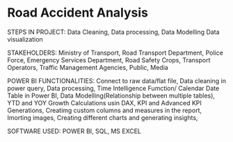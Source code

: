 # Road Accident Analysis
STEPS IN PROJECT:
Data Cleaning, Data processing, Data Modelling
Data visualization

STAKEHOLDERS:
Ministry of Transport,
Road Transport Department,
Police Force,
Emergency Services Department,
Road Safety Crops,
Transport Operators,
Traffic Management Agencies,
Public,
Media

POWER BI FUNCTIONALITIES:
Connect to raw data/flat file,
Data cleaning in power query,
Data processing,
Time Intelligence Fumction/ Calendar Date Table in Power BI,
Data Modelling(Relationship between multiple tables),
YTD and YOY Growth Calculations usin DAX,
KPI and Advanced KPI Generations,
Creatimg custom columns and measures in the report,
Imorting images,
Creating different charts and generating insights,

SOFTWARE USED:
POWER BI, 
SQL,
MS EXCEL

